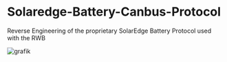 # Solaredge-Battery-Canbus-Protocol
Reverse Engineering of the proprietary SolarEdge Battery Protocol used with the RWB 
							
![grafik](https://github.com/user-attachments/assets/9607344b-61b5-4fc1-bfa1-1000eb1f06d7)

